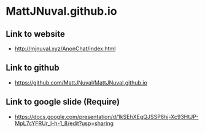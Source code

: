 # MattJNuval.github.io

## Link to website
- http://mjnuval.xyz/AnonChat/index.html

## Link to github 
- https://github.com/MattJNuval/MattJNuval.github.io

## Link to google slide (Require) 
- https://docs.google.com/presentation/d/1kSEhXEgQJSSP8hj-Xc93HtJP-MpL7cYFRUr_l-h-1_8/edit?usp=sharing


